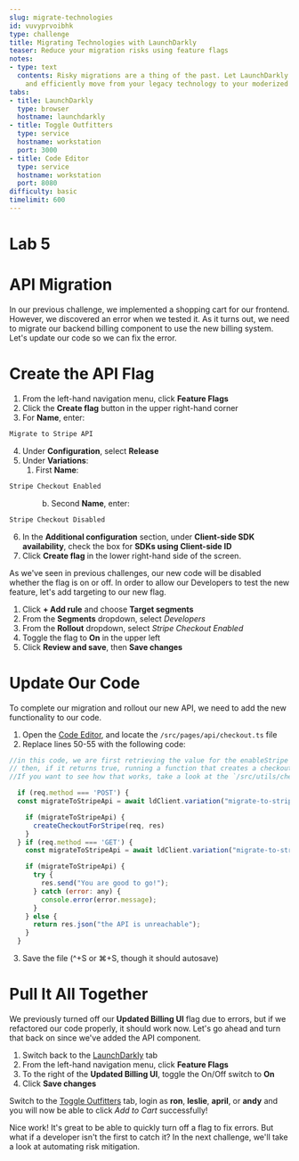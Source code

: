 ```yaml
---
slug: migrate-technologies
id: vuvyprvoibhk
type: challenge
title: Migrating Technologies with LaunchDarkly
teaser: Reduce your migration risks using feature flags
notes:
- type: text
  contents: Risky migrations are a thing of the past. Let LaunchDarkly help you safely
    and efficiently move from your legacy technology to your moderized workload.
tabs:
- title: LaunchDarkly
  type: browser
  hostname: launchdarkly
- title: Toggle Outfitters
  type: service
  hostname: workstation
  port: 3000
- title: Code Editor
  type: service
  hostname: workstation
  port: 8080
difficulty: basic
timelimit: 600
---
```


# Lab 5

# API Migration

In our previous challenge, we implemented a shopping cart for our frontend. However, we discovered an error when we tested it. As it turns out, we need to migrate our backend billing component to use the new billing system. Let's update our code so we can fix the error.

# Create the API Flag

1. From the left-hand navigation menu, click **Feature Flags**
2. Click the **Create flag** button in the upper right-hand corner
3. For **Name**, enter:
```js
Migrate to Stripe API
```
4. Under **Configuration**, select **Release**
5. Under **Variations**:
   1. First **Name**:
```js
Stripe Checkout Enabled
```
&nbsp;&nbsp;&nbsp;&nbsp;&nbsp;&nbsp;&nbsp;&nbsp;&nbsp;&nbsp;&nbsp;&nbsp;&nbsp;&nbsp;&nbsp;b. Second **Name**, enter:
```js
Stripe Checkout Disabled
```
6. In the **Additional configuration** section, under **Client-side SDK availability**, check the box for **SDKs using Client-side ID**
7. Click **Create flag** in the lower right-hand side of the screen.

As we've seen in previous challenges, our new code will be disabled whether the flag is on or off. In order to allow our Developers to test the new feature, let's add targeting to our new flag.

1. Click **+ Add rule** and choose **Target segments**
1. From the **Segments** dropdown, select *Developers*
1. From the **Rollout** dropdown, select *Stripe Checkout Enabled*
1. Toggle the flag to **On** in the upper left
1. Click **Review and save**, then **Save changes**

# Update Our Code

To complete our migration and rollout our new API, we need to add the new functionality to our code.

1. Open the [Code Editor](#tab-2), and locate the `/src/pages/api/checkout.ts` file
2. Replace lines 50-55 with the following code:
```js
//in this code, we are first retrieving the value for the enableStripe flag,
// then, if it returns true, running a function that creates a checkout session in stripe.
//If you want to see how that works, take a look at the `/src/utils/checkout-helpers.ts` file.

  if (req.method === 'POST') {
  const migrateToStripeApi = await ldClient.variation("migrate-to-stripe-api", jsonObject, false);

    if (migrateToStripeApi) {
      createCheckoutForStripe(req, res)
    }
  } if (req.method === 'GET') {
    const migrateToStripeApi = await ldClient.variation("migrate-to-stripe-api", jsonObject, false);

    if (migrateToStripeApi) {
      try {
        res.send("You are good to go!");
      } catch (error: any) {
        console.error(error.message);
      }
    } else {
      return res.json("the API is unreachable");
    }
  }
```
3. Save the file (^+S or ⌘+S, though it should autosave)

# Pull It All Together

We previously turned off our **Updated Billing UI** flag due to errors, but if we refactored our code properly, it should work now. Let's go ahead and turn that back on since we've added the API component.

1. Switch back to the [LaunchDarkly](#tab-0) tab
1. From the left-hand navigation menu, click **Feature Flags**
1. To the right of the **Updated Billing UI**, toggle the On/Off switch to **On**
1. Click **Save changes**

Switch to the [Toggle Outfitters](#tab-1) tab, login as **ron**, **leslie**, **april**, or **andy** and you will now be able to click *Add to Cart* successfully!

Nice work! It's great to be able to quickly turn off a flag to fix errors. But what if a developer isn't the first to catch it? In the next challenge, we'll take a look at automating risk mitigation.
